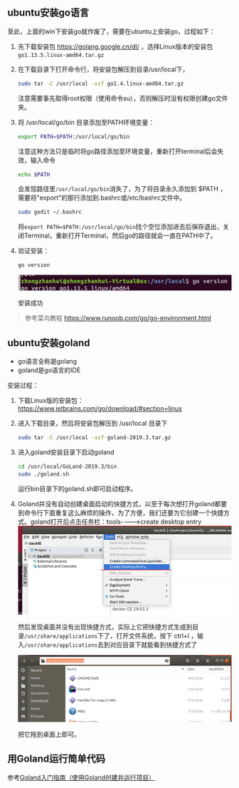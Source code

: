 ## ubuntu安装go语言

至此，上面的win下安装go就作废了，需要在ubuntu上安装go，过程如下：

1. 先下载安装包 https://golang.google.cn/dl/ ，选择Linux版本的安装包`go1.13.5.linux-amd64.tar.gz`

2. 在下载目录下打开命令行，将安装包解压到目录/usr/local下，

   ```bash
   sudo tar -C /usr/local -xzf go1.4.linux-amd64.tar.gz
   ```

   注意需要事先取得root权限（使用命令su），否则解压时没有权限创建go文件夹。

3. 将 /usr/local/go/bin 目录添加至PATH环境变量：

   ```bash
   export PATH=$PATH:/usr/local/go/bin
   ```
   注意这种方法只是临时将go路径添加至环境变量，重新打开terminal后会失效，输入命令
   
   ```bash
   echo $PATH
   ```
   
   会发现路径里`/usr/local/go/bin`消失了，为了将目录永久添加到 $PATH ，需要将"export"的那行添加到.bashrc或/etc/bashrc文件中。
   
   ```bash
   sudo gedit ~/.bashrc
   ```
   
   将`export PATH=$PATH:/usr/local/go/bin`找个空位添加进去后保存退出，关闭Terminal，重新打开Terminal，然后go的路径就会一直在PATH中了。
   
   
   
4. 验证安装：

   ```bash
   go version
   ```

   ![1575787798148](ubuntu16安装golang和goland.assets/1575787798148.png)

   安装成功

> 参考菜鸟教程 https://www.runoob.com/go/go-environment.html

## ubuntu安装goland

- go语言全称是golang
- goland是go语言的IDE

安装过程：

1. 下载Linux版的安装包：https://www.jetbrains.com/go/download/#section=linux

2. 进入下载目录，然后将安装包解压到 /usr/local 目录下

   ```bash
   sudo tar -C /usr/local -xzf goland-2019.3.tar.gz
   ```

3. 进入goland安装目录下启动goland

   ```bash
   cd /usr/local/GoLand-2019.3/bin
   sudo ./goland.sh
   ```

   运行bin目录下的goland.sh即可启动程序。

4. Goland并没有自动创建桌面启动的快捷方式，以至于每次想打开goland都要到命令行下面重复这么麻烦的操作，为了方便，我们还要为它创建一个快捷方式。goland打开后点击任务栏：tools---->create desktop entry ![1575804214209](ubuntu16安装golang和goland.assets/1575804214209.png)

   然后发现桌面并没有出现快捷方式，实际上它把快捷方式生成到目录`/usr/share/applications`下了，打开文件系统，按下 ctrl+l ，输入`/usr/share/applications`去到对应目录下就能看到快捷方式了

   ![1575805617576](ubuntu16安装golang和goland.assets/1575805617576.png)

   把它拖到桌面上即可。



## 用Goland运行简单代码

参考[Goland入门指南（使用Goland创建并运行项目）](http://c.biancheng.net/view/6170.html)

